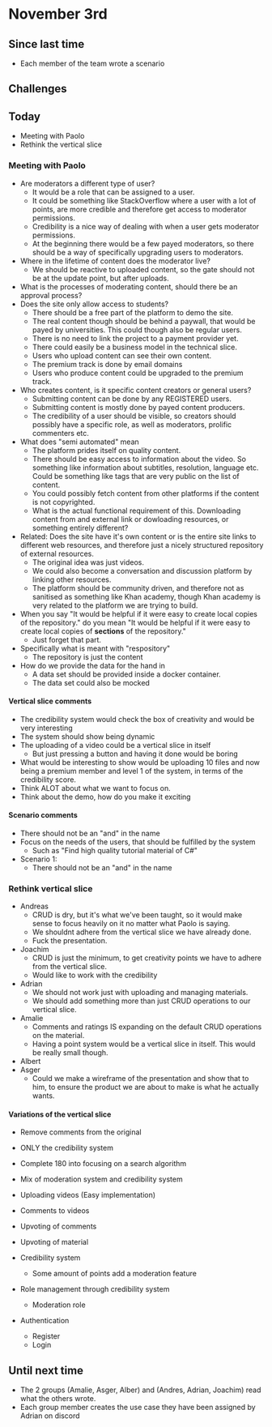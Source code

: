 # November 3rd
## Since last time
- Each member of the team wrote a scenario

## Challenges

## Today
- Meeting with Paolo
- Rethink the vertical slice

### Meeting with Paolo 
- Are moderators a different type of user?
	- It would be a role that can be assigned to a user.
	- It could be something like StackOverflow where a user with a lot of points, are more credible and therefore get access to moderator permissions.
	- Credibility is a nice way of dealing with when a user gets moderator permissions.
	- At the beginning there would be a few payed moderators, so there should be a way of specifically upgrading users to moderators.
- Where in the lifetime of content does the moderator live?
	- We should be reactive to uploaded content, so the gate should not be at the update point, but after uploads.
- What is the processes of moderating content, should there be an approval process?
- Does the site only allow access to students?
	- There should be a free part of the platform to demo the site.
	- The real content though should be behind a paywall, that would be payed by universities. This could though also be regular users.
	- There is no need to link the project to a payment provider yet.
	- There could easily be a business model in the technical slice.
	- Users who upload content can see their own content.
	- The premium track is done by email domains
	- Users who produce content could be upgraded to the premium track.
- Who creates content, is it specific content creators or general users?
	- Submitting content can be done by any REGISTERED users.
	- Submitting content is mostly done by payed content producers.
	- The credibility of a user should be visible, so creators should possibly have a specific role, as well as moderators, prolific commenters etc.
- What does "semi automated" mean
	- The platform prides itself on quality content.
	- There should be easy access to information about the video. So something like information about subtitles, resolution, language etc. Could be something like tags that are very public on the list of content.
	- You could possibly fetch content from other platforms if the content is not copyrighted.
	- What is the actual functional requirement of this. Downloading content from and external link or dowloading resources, or something entirely different?
-  Related: Does the site have it's own content or is the entire site links to different web resources, and therefore just a nicely structured repository of external resources.
	- The original idea was just videos.
	- We could also become a conversation and discussion platform by linking other resources.
	- The platform should be community driven, and therefore not as sanitised as something like Khan academy, though Khan academy is very related to the platform we are trying to build.
- When you say "It would be helpful if it were easy to create local copies of the repository." do you mean "It would be helpful if it were easy to create local copies of **sections** of the repository."
	- Just forget that part.
- Specifically what is meant with "respository"
	- The repository is just the content
- How do we provide the data for the hand in
	- A data set should be provided inside a docker container.
	- The data set could also be mocked

#### Vertical slice comments
- The credibility system would check the box of creativity and would be very interesting
- The system should show being dynamic
- The uploading of a video could be a vertical slice in itself
	- But just pressing a button and having it done would be boring
- What would be interesting to show would be uploading 10 files and now being a premium member and level 1 of the system, in terms of the credibility score. 
- Think ALOT about what we want to focus on.
- Think about the demo, how do you make it exciting

#### Scenario comments
- There should not be an "and" in the name
- Focus on the needs of the users, that should be fulfilled by the system
	- Such as "Find high quality tutorial material of C#"
- Scenario 1:
	- There should not be an "and" in the name

### Rethink vertical slice
- Andreas
	- CRUD is dry, but it's what we've been taught, so it would make sense to focus heavily on it no matter what Paolo is saying.
	- We shouldnt adhere from the vertical slice we have already done.
	- Fuck the presentation.
- Joachim
	- CRUD is just the minimum, to get creativity points we have to adhere  from the vertical slice.
	- Would like to work with the credibility
- Adrian
	- We should not work just with uploading and managing materials.
	- We should add something more than just CRUD operations to our vertical slice.
- Amalie
	- Comments and ratings IS expanding on the default CRUD operations on the material.
	- Having a point system would be a vertical slice in itself. This would be really small though.
- Albert
- Asger
	- Could we make a wireframe of the presentation and show that to him, to ensure the product we are about to make is what he actually wants.

#### Variations of the vertical slice
- Remove comments from the original
- ONLY the credibility system
- Complete 180 into focusing on a search algorithm
- Mix of moderation system and credibility system

- Uploading videos (Easy implementation)
- Comments to videos
- Upvoting of comments
- Upvoting of material
- Credibility system
	- Some amount of points add a moderation feature
- Role management through credibility system
	- Moderation role
- Authentication
	- Register
	- Login

## Until next time
- The 2 groups (Amalie, Asger, Alber) and (Andres, Adrian, Joachim) read what the others wrote.
- Each group member creates the use case they have been assigned by Adrian on discord
